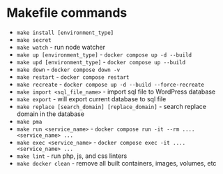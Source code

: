 # Makefile commands

- `make install [environment_type]`
- `make secret`
- `make watch` - run node watcher
- `make up [environment_type]` - `docker compose up -d --build`
- `make upd [environment_type]` - `docker compose up --build`
- `make down` - `docker compose down -v`
- `make restart` - `docker compose restart`
- `make recreate` - `docker compose up -d --build --force-recreate`
- `make import <sql_file_name>` - import sql file to WordPress database
- `make export` - will export current database to sql file
- `make replace [search_domain] [replace_domain]` -  search replace domain in the database
- `make pma`
- `make run <service_name>` - `docker compose run -it --rm .... <service_name> ...`
- `make exec <service_name>` - `docker compose exec -it .... <service_name> ...`
- `make lint` - run php, js, and css linters
- `make docker clean` - remove all built containers, images, volumes, etc